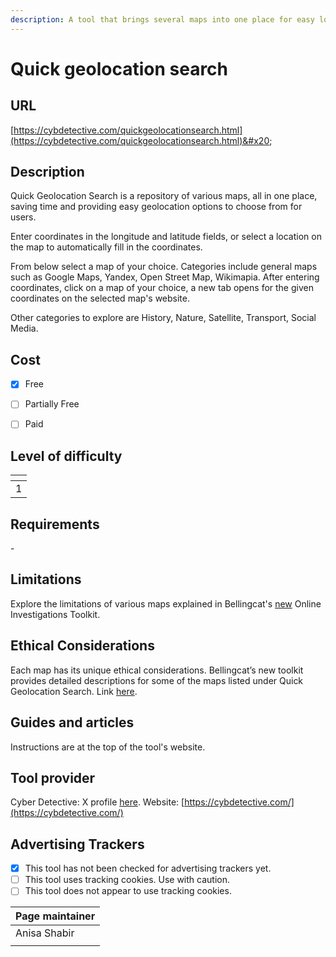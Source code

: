 ```yaml
---
description: A tool that brings several maps into one place for easy location search.
---
```


# Quick geolocation search

## URL

[https://cybdetective.com/quickgeolocationsearch.html](https://cybdetective.com/quickgeolocationsearch.html)&#x20;

## Description

Quick Geolocation Search is a repository of various maps, all in one place, saving time and providing easy geolocation options to choose from for users.

Enter coordinates in the longitude and latitude fields, or select a location on the map to automatically fill in the coordinates.

From below select a map of your choice. Categories include general maps such as Google Maps, Yandex, Open Street Map, Wikimapia. After entering coordinates, click on a map of your choice, a new tab opens for the given coordinates on the selected map's website.

Other categories to explore are History, Nature, Satellite, Transport, Social Media.

## Cost

* [x] Free
* [ ] Partially Free
* [ ] Paid



## Level of difficulty

<table><thead><tr><th data-type="rating" data-max="5"></th></tr></thead><tbody><tr><td>1</td></tr></tbody></table>

## Requirements

\-

## Limitations

Explore the limitations of various maps explained in Bellingcat's [new](https://bellingcat.gitbook.io/toolkit/categories/maps) Online Investigations Toolkit.

## Ethical Considerations

Each map has its unique ethical considerations. Bellingcat’s new toolkit provides detailed descriptions for some of the maps listed under Quick Geolocation Search. Link [here](https://bellingcat.gitbook.io/toolkit/categories/maps-and-satellites/maps).

## Guides and articles

Instructions are at the top of the tool's website.

## Tool provider

Cyber Detective: X profile [here](https://x.com/cyb\_detective).  Website: [https://cybdetective.com/](https://cybdetective.com/)

## Advertising Trackers

* [x] This tool has not been checked for advertising trackers yet.
* [ ] This tool uses tracking cookies. Use with caution.
* [ ] This tool does not appear to use tracking cookies.

| Page maintainer |
| --------------- |
| Anisa Shabir    |
|                 |
